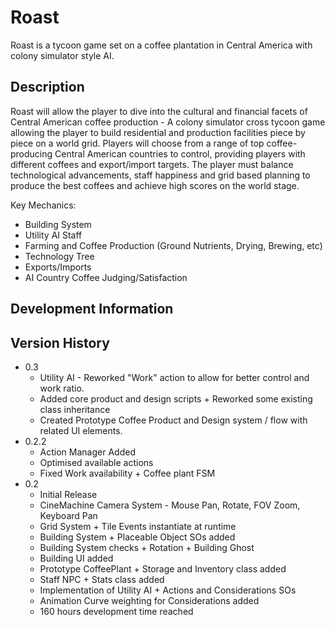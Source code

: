 # Roast

Roast is a tycoon game set on a coffee plantation in Central America with colony simulator style AI.

## Description

Roast will allow the player to dive into the cultural and financial facets of Central American coffee production - A colony simulator cross tycoon game allowing the player to build residential and production facilities piece by piece on a world grid. Players will choose from a range of top coffee-producing Central American countries to control, providing players with different coffees and export/import targets. The player must balance technological advancements, staff happiness and grid based planning to produce the best coffees and achieve high scores on the world stage.

Key Mechanics:
- Building System
- Utility AI Staff
- Farming and Coffee Production (Ground Nutrients, Drying, Brewing, etc)
- Technology Tree
- Exports/Imports
- AI Country Coffee Judging/Satisfaction

## Development Information


## Version History
* 0.3
    * Utility AI - Reworked "Work" action to allow for better control and work ratio.
    * Added core product and design scripts + Reworked some existing class inheritance
    * Created Prototype Coffee Product and Design system / flow with related UI elements.
* 0.2.2
    * Action Manager Added
    * Optimised available actions
    * Fixed Work availability + Coffee plant FSM
* 0.2
    * Initial Release
    * CineMachine Camera System - Mouse Pan, Rotate, FOV Zoom, Keyboard Pan
    * Grid System + Tile Events instantiate at runtime
    * Building System + Placeable Object SOs added
    * Building System checks + Rotation + Building Ghost
    * Building UI added
    * Prototype CoffeePlant + Storage and Inventory class added
    * Staff NPC + Stats class added
    * Implementation of Utility AI + Actions and Considerations SOs
    * Animation Curve weighting for Considerations added
    * 160 hours development time reached
